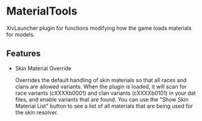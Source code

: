 # MaterialTools

XivLauncher plugin for functions modifying how the game loads materials for models.

## Features

* Skin Material Override 
  
  Overrides the default handling of skin materials so that all races and clans are allowed variants. When the plugin is loaded, it will scan for race variants (cXXXXb0001) and clan variants (cXXXXb0101) in your dat files, and enable variants that are found. You can use the "Show Skin Material List" button to see a list of all materials that are being used for the skin resolver.